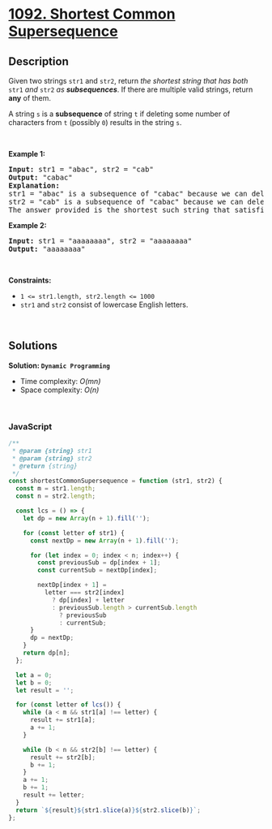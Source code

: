 # [1092. Shortest Common Supersequence](https://leetcode.com/problems/shortest-common-supersequence)

## Description

<div class="elfjS" data-track-load="description_content"><p>Given two strings <code>str1</code> and <code>str2</code>, return <em>the shortest string that has both </em><code>str1</code><em> and </em><code>str2</code><em> as <strong>subsequences</strong></em>. If there are multiple valid strings, return <strong>any</strong> of them.</p>

<p>A string <code>s</code> is a <strong>subsequence</strong> of string <code>t</code> if deleting some number of characters from <code>t</code> (possibly <code>0</code>) results in the string <code>s</code>.</p>

<p>&nbsp;</p>
<p><strong class="example">Example 1:</strong></p>

<pre><strong>Input:</strong> str1 = "abac", str2 = "cab"
<strong>Output:</strong> "cabac"
<strong>Explanation:</strong> 
str1 = "abac" is a subsequence of "cabac" because we can delete the first "c".
str2 = "cab" is a subsequence of "cabac" because we can delete the last "ac".
The answer provided is the shortest such string that satisfies these properties.
</pre>

<p><strong class="example">Example 2:</strong></p>

<pre><strong>Input:</strong> str1 = "aaaaaaaa", str2 = "aaaaaaaa"
<strong>Output:</strong> "aaaaaaaa"
</pre>

<p>&nbsp;</p>
<p><strong>Constraints:</strong></p>

<ul>
	<li><code>1 &lt;= str1.length, str2.length &lt;= 1000</code></li>
	<li><code>str1</code> and <code>str2</code> consist of lowercase English letters.</li>
</ul>
</div>

<p>&nbsp;</p>

## Solutions

**Solution: `Dynamic Programming`**

- Time complexity: <em>O(mn)</em>
- Space complexity: <em>O(n)</em>

<p>&nbsp;</p>

### **JavaScript**

```js
/**
 * @param {string} str1
 * @param {string} str2
 * @return {string}
 */
const shortestCommonSupersequence = function (str1, str2) {
  const m = str1.length;
  const n = str2.length;

  const lcs = () => {
    let dp = new Array(n + 1).fill('');

    for (const letter of str1) {
      const nextDp = new Array(n + 1).fill('');

      for (let index = 0; index < n; index++) {
        const previousSub = dp[index + 1];
        const currentSub = nextDp[index];

        nextDp[index + 1] =
          letter === str2[index]
            ? dp[index] + letter
            : previousSub.length > currentSub.length
              ? previousSub
              : currentSub;
      }
      dp = nextDp;
    }
    return dp[n];
  };

  let a = 0;
  let b = 0;
  let result = '';

  for (const letter of lcs()) {
    while (a < m && str1[a] !== letter) {
      result += str1[a];
      a += 1;
    }

    while (b < n && str2[b] !== letter) {
      result += str2[b];
      b += 1;
    }
    a += 1;
    b += 1;
    result += letter;
  }
  return `${result}${str1.slice(a)}${str2.slice(b)}`;
};
```

